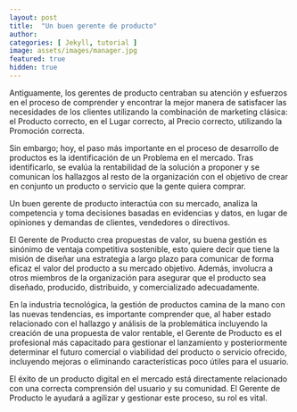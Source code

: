 ```yaml
---
layout: post
title:  "Un buen gerente de producto"
author: 
categories: [ Jekyll, tutorial ]
image: assets/images/manager.jpg
featured: true
hidden: true
---
```


Antiguamente, los gerentes de producto centraban su atención y esfuerzos en el proceso de comprender y encontrar la mejor manera de satisfacer las necesidades de los clientes utilizando la combinación de marketing clásica: el Producto correcto, en el Lugar correcto, al Precio correcto, utilizando la Promoción correcta.

Sin embargo; hoy, el paso más importante en el proceso de desarrollo de productos es la identificación de un Problema en el mercado. Tras identificarlo, se evalúa la rentabilidad de la solución a proponer y se comunican los hallazgos al resto de la organización con el objetivo de crear en conjunto un producto o servicio que la gente quiera comprar.

Un buen gerente de producto interactúa con su mercado, analiza la competencia y toma decisiones basadas en evidencias y datos, en lugar de opiniones y demandas de clientes, vendedores o directivos.

El Gerente de Producto crea propuestas de valor, su buena gestión es sinónimo de ventaja competitiva sostenible, esto quiere decir que tiene la misión de diseñar una estrategia a largo plazo para comunicar de forma eficaz el valor del producto a su mercado objetivo. Además, involucra a otros miembros de la organización para asegurar que el producto sea diseñado, producido, distribuido, y comercializado adecuadamente.

En la industria tecnológica, la gestión de productos camina de la mano con las nuevas tendencias, es importante comprender que, al haber estado relacionado con el hallazgo y análisis de la problemática incluyendo la creación de una propuesta de valor rentable, el Gerente de Producto es el profesional más capacitado para gestionar el lanzamiento y posteriormente determinar el futuro comercial o viabilidad del producto o servicio ofrecido, incluyendo mejoras o eliminando características poco útiles para el usuario.

El éxito de un producto digital en el mercado está directamente relacionado con una correcta comprensión del usuario y su comunidad. El Gerente de Producto le ayudará a agilizar y gestionar este proceso, su rol es vital.  

<!-- #### So how do we do spoilers?

```html
<span class="spoiler">My hidden paragraph here.</span>
``` -->
